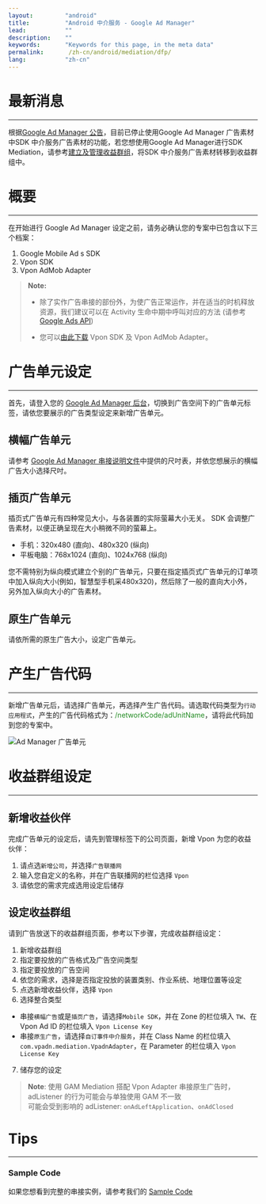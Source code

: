 ```yaml
---
layout:         "android"
title:          "Android 中介服务 - Google Ad Manager"
lead:           ""
description:    ""
keywords:       "Keywords for this page, in the meta data"
permalink:       /zh-cn/android/mediation/dfp/
lang:           "zh-cn"
---
```

# 最新消息
---
根据[Google Ad Manager 公告](https://support.google.com/admanager/answer/9020684)，目前已停止使用Google Ad Manager 广告素材中SDK 中介服务广告素材的功能，若您想使用Google Ad Manager进行SDK Mediation，请参考[建立及管理收益群组](https://support.google.com/admanager/answer/7390828)，将SDK 中介服务广告素材转移到收益群组中。


# 概要
---
在开始进行 Google Ad Manager 设定之前，请务必确认您的专案中已包含以下三个档案：

1. Google Mobile Ad s SDK
2. Vpon SDK
3. Vpon AdMob Adapter

>**Note:** 
>
>* 除了实作广告串接的部份外，为使广告正常运作，并在适当的时机释放资源，我们建议可以在 Activity 生命中期中呼叫对应的方法 (请参考 [Google Ads API])
>
>* 您可以[由此下载][1] Vpon SDK 及 Vpon AdMob Adapter。


# 广告单元设定
---
首先，请登入您的 [Google Ad Manager 后台]，切换到广告空间下的广告单元标签，请依您要展示的广告类型设定来新增广告单元。

## 横幅广告单元
请参考 [Google Ad Manager 串接说明文件]中提供的尺吋表，并依您想展示的横幅广告大小选择尺吋。

## 插页广告单元
插页式广告单元有四种常见大小，与各装置的实际萤幕大小无关。 SDK 会调整广告素材，以便正确呈现在大小稍微不同的萤幕上。

* 手机：320x480 (直向)、480x320 (纵向)
* 平板电脑：768x1024 (直向)、1024x768 (纵向)

您不需特别为纵向模式建立个别的广告单元，只要在指定插页式广告单元的订单项中加入纵向大小(例如，智慧型手机采480x320)，然后除了一般的直向大小外，另外加入纵向大小的广告素材。


## 原生广告单元

请依所需的原生广告大小，设定广告单元。

# 产生广告代码
---

新增广告单元后，请选择广告单元，再选择产生广告代码。请选取代码类型为`行动应用程式`，产生的广告代码格式为：<span style="color:#228B22">/networkCode/adUnitName</span>，请将此代码加到您的专案中。

![Ad Manager 广告单元]

# 收益群组设定
---

## 新增收益伙伴

完成广告单元的设定后，请先到管理标签下的公司页面，新增 Vpon 为您的收益伙伴：

1. 请点选`新增公司`，并选择`广告联播网`
2. 输入您自定义的名称，并在广告联播网的栏位选择 `Vpon`
3. 请依您的需求完成选用设定后储存


## 设定收益群组

请到广告放送下的收益群组页面，参考以下步骤，完成收益群组设定：

1. 新增收益群组
2. 指定要投放的广告格式及广告空间类型
3. 指定要投放的广告空间
4. 依您的需求，选择是否指定投放的装置类别、作业系统、地理位置等设定
5. 点选新增收益伙伴，选择 `Vpon`
6. 选择整合类型
* 串接`横幅广告`或是`插页广告`，请选择`Mobile SDK`，并在 Zone 的栏位填入 `TW`、在 Vpon Ad ID 的栏位填入 `Vpon License Key`
* 串接`原生广告`，请选择`自订事件中介服务`，并在 Class Name 的栏位填入 `com.vpadn.mediation.VpadnAdapter`，在 Parameter 的栏位填入 `Vpon License Key`
7. 储存您的设定


>**Note**: 使用 GAM Mediation 搭配 Vpon Adapter 串接原生广告时，adListener 的行为可能会与单独使用 GAM 不一致<br>
可能会受到影响的 adListener: `onAdLeftApplication`、`onAdClosed`

# Tips
---

### Sample Code
如果您想看到完整的串接实例，请参考我们的 [Sample Code]


[串接说明]: ../../integration-guide
[Sample Code]: {{site.baseurl}}/zh-cn/android/download/#dfp
[Google Ad Manager 后台]: https://admanager.google.com/
[Google Ad Manager 串接说明文件]: https://developers.google.com/ad-manager/mobile-ads-sdk/ios/banner#banner_sizes
[Ad Manager 广告单元]: {{site.imgurl}}/AppAdManager_02.png
[DFP 广告空间]: {{site.imgurl}}/UnitAdSetting_Sim.png
[新增指定目标]: {{site.imgurl}}/新增指定目标.png
[广告素材类型]: {{site.imgurl}}/广告素材类型.png
[Warning]: {{site.imgurl}}/Warning.png
[DFP Partner Traditional Chinese.png]: {{site.imgurl}}/DFP_Partner_Traditional_Chinese.png
[插页尺寸]: {{site.imgurl}}/插頁尺寸.png

[1]: {{site.baseurl}}/zh-tw/android/download
[Google Ads API]: https://developers.google.com/android/reference/com/google/android/gms/ads/BaseAdView#pause()